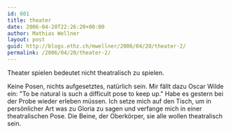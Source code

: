 ```yaml
---
id: 601
title: theater
date: 2006-04-20T22:26:20+00:00
author: Mathias Wellner
layout: post
guid: http://blogs.ethz.ch/mwellner/2006/04/20/theater-2/
permalink: /2006/04/20/theater-2/
---
```

Theater spielen bedeutet nicht theatralisch zu spielen. 

Keine Posen, nichts aufgesetztes, natürlich sein. Mir fällt dazu Oscar Wilde ein: "To be natural is such a difficult pose to keep up." Habe es gestern bei der Probe wieder erleben müssen. Ich setze mich auf den Tisch, um in persönlicher Art was zu Gloria zu sagen und verfange mich in einer theatralischen Pose. Die Beine, der Oberkörper, sie alle wollen theatralisch sein.